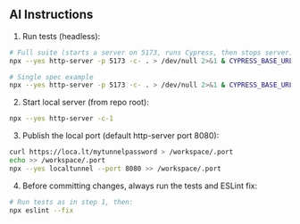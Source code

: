 ## AI Instructions

1. Run tests (headless):

```bash
# Full suite (starts a server on 5173, runs Cypress, then stops server)
npx --yes http-server -p 5173 -c- . > /dev/null 2>&1 & CYPRESS_BASE_URL=http://127.0.0.1:5173 npx --yes cypress run --config-file tests/cypress.config.js ; kill %1 || true

# Single spec example
npx --yes http-server -p 5173 -c- . > /dev/null 2>&1 & CYPRESS_BASE_URL=http://127.0.0.1:5173 npx --yes cypress run --config-file tests/cypress.config.js --spec tests/09_player_context_menu.cy.js ; kill %1 || true
```
2. Start local server (from repo root):

```bash
npx --yes http-server -c-1
```

3. Publish the local port (default http-server port 8080):

```bash
curl https://loca.lt/mytunnelpassword > /workspace/.port
echo >> /workspace/.port
npx --yes localtunnel --port 8080 >> /workspace/.port
```

4. Before committing changes, always run the tests and ESLint fix:

```bash
# Run tests as in step 1, then:
npx eslint --fix
```

